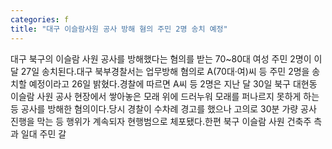 ```yaml
---
categories: f
title: "대구 이슬람사원 공사 방해 혐의 주민 2명 송치 예정"
---
```

대구 북구의 이슬람 사원 공사를 방해했다는 혐의를 받는 70~80대 여성 주민 2명이 이달 27일 송치된다.대구 북부경찰서는 업무방해 혐의로 A(70대·여)씨 등 주민 2명을 송치할 예정이라고 26일 밝혔다.경찰에 따르면 A씨 등 2명은 지난 달 30일 북구 대현동 이슬람 사원 공사 현장에서 쌓아놓은 모래 위에 드러누워 모래를 퍼나르지 못하게 하는 등 공사를 방해한 혐의이다.당시 경찰이 수차례 경고를 했으나 고의로 30분 가량 공사 진행을 막는 등 행위가 계속되자 현행범으로 체포됐다.한편 북구 이슬람 사원 건축주 측과 일대 주민 갈